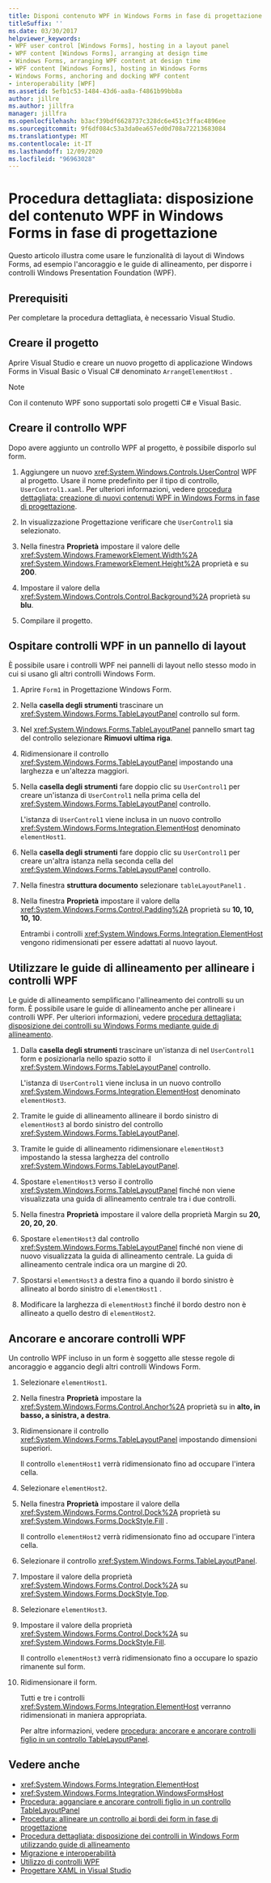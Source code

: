 ```yaml
---
title: Disponi contenuto WPF in Windows Forms in fase di progettazione
titleSuffix: ''
ms.date: 03/30/2017
helpviewer_keywords:
- WPF user control [Windows Forms], hosting in a layout panel
- WPF content [Windows Forms], arranging at design time
- Windows Forms, arranging WPF content at design time
- WPF content [Windows Forms], hosting in Windows Forms
- Windows Forms, anchoring and docking WPF content
- interoperability [WPF]
ms.assetid: 5efb1c53-1484-43d6-aa8a-f4861b99bb8a
author: jillre
ms.author: jillfra
manager: jillfra
ms.openlocfilehash: b3acf39bdf6628737c328dc6e451c3ffac4896ee
ms.sourcegitcommit: 9f6df084c53a3da0ea657ed0d708a72213683084
ms.translationtype: MT
ms.contentlocale: it-IT
ms.lasthandoff: 12/09/2020
ms.locfileid: "96963028"
---
```

# <a name="walkthrough-arrange-wpf-content-on-windows-forms-at-design-time"></a>Procedura dettagliata: disposizione del contenuto WPF in Windows Forms in fase di progettazione

Questo articolo illustra come usare le funzionalità di layout di Windows Forms, ad esempio l'ancoraggio e le guide di allineamento, per disporre i controlli Windows Presentation Foundation (WPF).

## <a name="prerequisites"></a>Prerequisiti

Per completare la procedura dettagliata, è necessario Visual Studio.

## <a name="create-the-project"></a>Creare il progetto

Aprire Visual Studio e creare un nuovo progetto di applicazione Windows Forms in Visual Basic o Visual C# denominato `ArrangeElementHost` .

> [!NOTE]
> Con il contenuto WPF sono supportati solo progetti C# e Visual Basic.

## <a name="create-the-wpf-control"></a>Creare il controllo WPF

Dopo avere aggiunto un controllo WPF al progetto, è possibile disporlo sul form.

1. Aggiungere un nuovo <xref:System.Windows.Controls.UserControl> WPF al progetto. Usare il nome predefinito per il tipo di controllo, `UserControl1.xaml`. Per ulteriori informazioni, vedere [procedura dettagliata: creazione di nuovi contenuti WPF in Windows Forms in fase di progettazione](walkthrough-creating-new-wpf-content-on-windows-forms-at-design-time.md).

2. In visualizzazione Progettazione verificare che `UserControl1` sia selezionato.

3. Nella finestra **Proprietà** impostare il valore delle <xref:System.Windows.FrameworkElement.Width%2A> <xref:System.Windows.FrameworkElement.Height%2A> proprietà e su **200**.

4. Impostare il valore della <xref:System.Windows.Controls.Control.Background%2A> proprietà su **blu**.

5. Compilare il progetto.

## <a name="host-wpf-controls-in-a-layout-panel"></a>Ospitare controlli WPF in un pannello di layout

È possibile usare i controlli WPF nei pannelli di layout nello stesso modo in cui si usano gli altri controlli Windows Form.

1. Aprire `Form1` in Progettazione Windows Form.

2. Nella **casella degli strumenti** trascinare un <xref:System.Windows.Forms.TableLayoutPanel> controllo sul form.

3. Nel <xref:System.Windows.Forms.TableLayoutPanel> pannello smart tag del controllo selezionare **Rimuovi ultima riga**.

4. Ridimensionare il controllo <xref:System.Windows.Forms.TableLayoutPanel> impostando una larghezza e un'altezza maggiori.

5. Nella **casella degli strumenti** fare doppio clic su `UserControl1` per creare un'istanza di `UserControl1` nella prima cella del <xref:System.Windows.Forms.TableLayoutPanel> controllo.

   L'istanza di `UserControl1` viene inclusa in un nuovo controllo <xref:System.Windows.Forms.Integration.ElementHost> denominato `elementHost1`.

6. Nella **casella degli strumenti** fare doppio clic su `UserControl1` per creare un'altra istanza nella seconda cella del <xref:System.Windows.Forms.TableLayoutPanel> controllo.

7. Nella finestra **struttura documento** selezionare `tableLayoutPanel1` .

8. Nella finestra **Proprietà** impostare il valore della <xref:System.Windows.Forms.Control.Padding%2A> proprietà su **10, 10, 10, 10**.

   Entrambi i controlli <xref:System.Windows.Forms.Integration.ElementHost> vengono ridimensionati per essere adattati al nuovo layout.

## <a name="use-snaplines-to-align-wpf-controls"></a>Utilizzare le guide di allineamento per allineare i controlli WPF

Le guide di allineamento semplificano l'allineamento dei controlli su un form. È possibile usare le guide di allineamento anche per allineare i controlli WPF. Per ulteriori informazioni, vedere [procedura dettagliata: disposizione dei controlli su Windows Forms mediante guide di allineamento](../controls/walkthrough-arranging-controls-on-windows-forms-using-snaplines.md).

1. Dalla **casella degli strumenti** trascinare un'istanza di nel `UserControl1` form e posizionarla nello spazio sotto il <xref:System.Windows.Forms.TableLayoutPanel> controllo.

   L'istanza di `UserControl1` viene inclusa in un nuovo controllo <xref:System.Windows.Forms.Integration.ElementHost> denominato `elementHost3`.

2. Tramite le guide di allineamento allineare il bordo sinistro di `elementHost3` al bordo sinistro del controllo <xref:System.Windows.Forms.TableLayoutPanel>.

3. Tramite le guide di allineamento ridimensionare `elementHost3` impostando la stessa larghezza del controllo <xref:System.Windows.Forms.TableLayoutPanel>.

4. Spostare `elementHost3` verso il controllo <xref:System.Windows.Forms.TableLayoutPanel> finché non viene visualizzata una guida di allineamento centrale tra i due controlli.

5. Nella finestra **Proprietà** impostare il valore della proprietà Margin su **20, 20, 20, 20**.

6. Spostare `elementHost3` dal controllo <xref:System.Windows.Forms.TableLayoutPanel> finché non viene di nuovo visualizzata la guida di allineamento centrale. La guida di allineamento centrale indica ora un margine di 20.

7. Spostarsi `elementHost3` a destra fino a quando il bordo sinistro è allineato al bordo sinistro di `elementHost1` .

8. Modificare la larghezza di `elementHost3` finché il bordo destro non è allineato a quello destro di `elementHost2`.

## <a name="anchor-and-dock-wpf-controls"></a>Ancorare e ancorare controlli WPF

Un controllo WPF incluso in un form è soggetto alle stesse regole di ancoraggio e aggancio degli altri controlli Windows Form.

1. Selezionare `elementHost1`.

2. Nella finestra **Proprietà** impostare la <xref:System.Windows.Forms.Control.Anchor%2A> proprietà su in **alto, in basso, a sinistra, a destra**.

3. Ridimensionare il controllo <xref:System.Windows.Forms.TableLayoutPanel> impostando dimensioni superiori.

   Il controllo `elementHost1` verrà ridimensionato fino ad occupare l'intera cella.

4. Selezionare `elementHost2`.

5. Nella finestra **Proprietà** impostare il valore della <xref:System.Windows.Forms.Control.Dock%2A> proprietà su <xref:System.Windows.Forms.DockStyle.Fill> .

   Il controllo `elementHost2` verrà ridimensionato fino ad occupare l'intera cella.

6. Selezionare il controllo <xref:System.Windows.Forms.TableLayoutPanel>.

7. Impostare il valore della proprietà <xref:System.Windows.Forms.Control.Dock%2A> su <xref:System.Windows.Forms.DockStyle.Top>.

8. Selezionare `elementHost3`.

9. Impostare il valore della proprietà <xref:System.Windows.Forms.Control.Dock%2A> su <xref:System.Windows.Forms.DockStyle.Fill>.

   Il controllo `elementHost3` verrà ridimensionato fino a occupare lo spazio rimanente sul form.

10. Ridimensionare il form.

    Tutti e tre i controlli <xref:System.Windows.Forms.Integration.ElementHost> verranno ridimensionati in maniera appropriata.

    Per altre informazioni, vedere [procedura: ancorare e ancorare controlli figlio in un controllo TableLayoutPanel](../controls/how-to-anchor-and-dock-child-controls-in-a-tablelayoutpanel-control.md).

## <a name="see-also"></a>Vedere anche

- <xref:System.Windows.Forms.Integration.ElementHost>
- <xref:System.Windows.Forms.Integration.WindowsFormsHost>
- [Procedura: agganciare e ancorare controlli figlio in un controllo TableLayoutPanel](../controls/how-to-anchor-and-dock-child-controls-in-a-tablelayoutpanel-control.md)
- [Procedura: allineare un controllo ai bordi dei form in fase di progettazione](../controls/how-to-align-a-control-to-the-edges-of-forms-at-design-time.md)
- [Procedura dettagliata: disposizione dei controlli in Windows Form utilizzando guide di allineamento](../controls/walkthrough-arranging-controls-on-windows-forms-using-snaplines.md)
- [Migrazione e interoperabilità](/dotnet/framework/wpf/advanced/migration-and-interoperability)
- [Utilizzo di controlli WPF](using-wpf-controls.md)
- [Progettare XAML in Visual Studio](/visualstudio/xaml-tools/designing-xaml-in-visual-studio)
